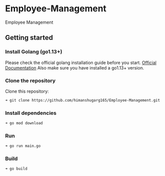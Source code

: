 # Employee-Management
Employee Management

## Getting started

### Install Golang (go1.13+)

Please check the official golang installation guide before you start. [Official Documentation](https://golang.org/doc/install)
Also make sure you have installed a go1.13+ version.

### Clone the repository

Clone this repository:

```bash
➜ git clone https://github.com/himanshugarg165/Employee-Management.git
```

### Install dependencies

```bash
➜ go mod download
```

### Run

```bash
➜ go run main.go
```

### Build

```bash
➜ go build
```
